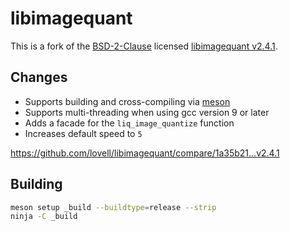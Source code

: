 # libimagequant

This is a fork of the [BSD-2-Clause](COPYRIGHT) licensed
[libimagequant v2.4.1](https://github.com/ImageOptim/libimagequant/releases/tag/2.4.1).

## Changes

* Supports building and cross-compiling via [meson](https://mesonbuild.com/)
* Supports multi-threading when using gcc version 9 or later
* Adds a facade for the `liq_image_quantize` function
* Increases default speed to `5`

https://github.com/lovell/libimagequant/compare/1a35b21...v2.4.1

## Building

```sh
meson setup _build --buildtype=release --strip
ninja -C _build
```
